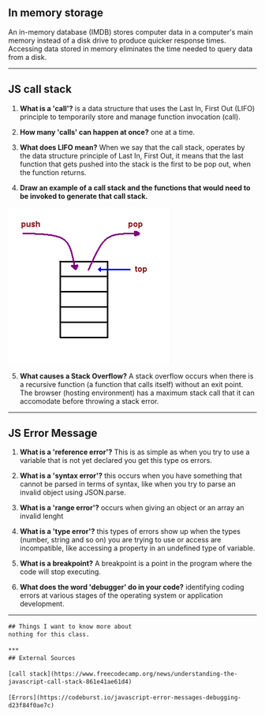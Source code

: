 ## In memory storage 

An in-memory database (IMDB) stores computer data in a computer's main memory instead of a disk drive to produce quicker response times. Accessing data stored in memory eliminates the time needed to query data from a disk.

*** 
## JS call stack

1. **What is a 'call'?**
 is a data structure that uses the Last In, First Out (LIFO) principle to temporarily store and manage function invocation (call).

 2. **How many 'calls' can happen at once?**
 one at a time.

 3. **What does LIFO mean?**
  When we say that the call stack, operates by the data structure principle of Last In, First Out, it means that the last function that gets pushed into the stack is the first to be pop out, when the function returns.

  4. **Draw an example of a call stack and the functions that would need to be invoked to generate that call stack.**

  ![Invoked](./assets/stack.png)

  5. **What causes a Stack Overflow?**
  A stack overflow occurs when there is a recursive function (a function that calls itself) without an exit point. The browser (hosting environment) has a maximum stack call that it can accomodate before throwing a stack error.

  ***

  ## JS Error Message 

  1. **What is a 'reference error'?**
  This is as simple as when you try to use a variable that is not yet declared you get this type os errors.

  2. **What is a 'syntax error'?**
   this occurs when you have something that cannot be parsed in terms of syntax, like when you try to parse an invalid object using JSON.parse.

   3. **What is a 'range error'?**
   occurs when giving an object or an array an invalid lenght 

   4. **What is a 'type error'?**
   this types of errors show up when the types (number, string and so on) you are trying to use or access are incompatible, like accessing a property in an undefined type of variable.

   5. **What is a breakpoint?**
   A breakpoint is a point in the program where the code will stop executing.

   6. **What does the word 'debugger' do in your code?**
   identifying coding errors at various stages of the operating system or application development. 


   ***

    ## Things I want to know more about
    nothing for this class.

    *** 
    ## External Sources 

    [call stack](https://www.freecodecamp.org/news/understanding-the-javascript-call-stack-861e41ae61d4)

    [Errors](https://codeburst.io/javascript-error-messages-debugging-d23f84f0ae7c)

